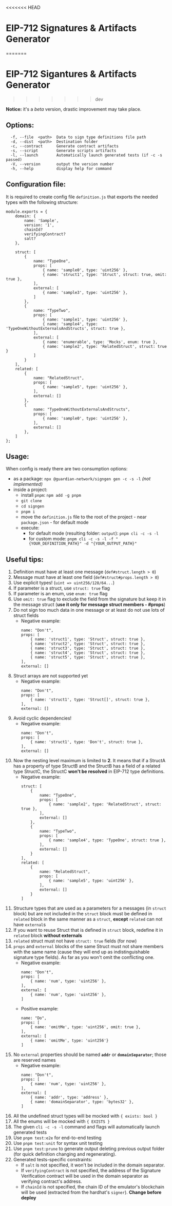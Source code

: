 <<<<<<< HEAD
# EIP-712 Signatures & Artifacts Generator
=======
# EIP-712 Sigantures & Artifacts Generator
>>>>>>> dev

**Notice:** it's a *beta* version, drastic improvement may take place.

## Options:
```
  -f, --file  <path>  Data to sign type definitions file path
  -d, --dist  <path>  Destination folder
  -c, --contract      Generate contract artifacts
  -s, --script        Generate scripts artifacts
  -l, --launch        Automatically launch generated tests (if -c -s passed)
  -V, --version       output the version number
  -h, --help          display help for command
```

## Configuration file:
It is required to create config file `definition.js` that exports the needed types with the following structure:
```
module.exports = {
    domain: {
        name: 'Sample',
        version: '1',
        chainId?
        verifyingContract?
        salt?
    },

    struct: [
        {
            name: "TypeOne", 
            props: [
                { name: 'sample0', type: 'uint256' },
                { name: 'struct1', type: 'Struct', struct: true, omit: true },
            ],
            external: [
                { name: 'sample3', type: 'uint256' },
            ]
        },
        {
            name: "TypeTwo",
            props: [
                { name: 'sample1', type: 'uint256' },
                { name: 'sample4', type: 'TypeOneWithoutExternalsAndStructs', struct: true },
            ],
            external: [
                { name: 'enumerable', type: 'Mocks', enum: true },
                { name: 'sample2', type: 'RelatedStruct', struct: true }
            ]
        }
    ],
    related: [
        {
            name: "RelatedStruct",
            props: [
                { name: 'sample5', type: 'uint256' },
            ],
            external: []
        },
        {
            name: "TypeOneWithoutExternalsAndStructs", 
            props: [
                { name: 'sample0', type: 'uint256' },
            ],
            external: []
        },
    ]
};
```

## Usage:

When config is ready there are two consumption options:
* as a package: `npx @guardian-network/signgen gen -c -s -l` *(not implemented)*
* inside a project:
    * install `pnpm`: `npm add -g pnpm`
    * `git clone`
    * `cd signgen`
    * `pnpm i`
    * move the `definition.js` file to the root of the project - near `package.json` - for default mode
    * execute:
        * for default mode (resulting folder: `output`): `pnpm cli -c -s -l`
        * for custom mode: `pnpm cli -c -s -l -f "{YOUR_DEFINITION_PATH}" -d "{YOUR_OUTPUT_PATH}"`

## Useful tips:
1. Definition must have at least one message (`def#struct.length > 0`)
1. Message must have at least one field (`def#struct#props.length > 0`)
1. Use explicit types! (`uint => uint256/128/64...`)
1. If parameter is a struct, use `struct: true` flag
1. If parameter is an enum, use `enum: true` flag
1. Use `omit: true` flag to exclude the field from the signature but keep it in the message struct (**use it only for message struct members - #props**)
1. Do not sign too much data in one message or at least do not use lots of struct fields
    * Negative example:
        ```
        name: "Don't", 
        props: [
            { name: 'struct1', type: 'Struct', struct: true },
            { name: 'struct2', type: 'Struct', struct: true },
            { name: 'struct3', type: 'Struct', struct: true },
            { name: 'struct4', type: 'Struct', struct: true },
            { name: 'struct5', type: 'Struct', struct: true },
        ],
        external: []
        ```
1. Struct arrays are not supported yet
    * Negative example:
        ```
        name: "Don't", 
        props: [
            { name: 'struct1', type: 'Struct[]', struct: true },
        ],
        external: []
        ```
1. Avoid cyclic dependencies!
    * Negative example:
        ```
        name: "Don't", 
        props: [
            { name: 'struct1', type: 'Don't', struct: true },
        ],
        external: []
        ```
1. Now the nesting level maximum is limited to **2**. It means that if a StructA has a property of type StructB and the StructB has a field of a related type StructC, the StructC **won't be resolved** in EIP-712 type definitions.
    * Negative example:
        ```
        struct: [
            {
                name: "TypeOne", 
                props: [
                    { name: 'sample2', type: 'RelatedStruct', struct: true },
                ],
                external: []
            },
            {
                name: "TypeTwo",
                props: [
                    { name: 'sample4', type: 'TypeOne', struct: true },
                ],
                external: []
            }
        ],
        related: [
            {
                name: "RelatedStruct",
                props: [
                    { name: 'sample5', type: 'uint256' },
                ],
                external: []
            }
        ]
        ```
1. Structure types that are used as a parameters for a messages (in `struct` block) but are not included in the `struct` block must be defined in `related` block in the same manner as a `struct`, **except** `related` can not have `external`s
1. If you want to reuse Struct that is defined in `struct` block, redefine it in `related` block **without externals**
1. `related` struct must not have `struct: true` fields (for now)
1. `props` and `external` blocks of the same Struct must not share members with the same name (cause they will end up as indistinguishable signature type fields). As far as you won't omit the conflicting one.
    * Negative example:
        ```
        name: "Don't", 
        props: [
            { name: 'num', type: 'uint256' },
        ],
        external: [
            { name: 'num', type: 'uint256' },
        ]
        ```
    * Positive example:
        ```
        name: "Do", 
        props: [
            { name: 'omitMe', type: 'uint256', omit: true },
        ],
        external: [
            { name: 'omitMe', type: 'uint256'}
        ]
        ```
1. No `external` properties should be named **`addr`** or **`domainSeparator`**; those are reserved names
    * Negative example:
        ```
        name: "Don't", 
        props: [
            { name: 'num', type: 'uint256' },
        ],
        external: [
            { name: 'addr', type: 'address' },
            { name: 'domainSeparator', type: 'bytes32' },
        ]
        ```
1. All the undefined struct types will be mocked with `{ exists: bool }`
1. All the enums will be mocked with `{ EXISTS }`
1. The given `cli -c -s -l` command and flags will automatically launch generated tests
1. Use `pnpm test:e2e` for end-to-end testing
1. Use `pnpm test:unit` for syntax unit testing
1. Use `pnpm test:prune` to generate output deleting previous output folder (for quick definition changing and regenerating). 
1. Generated tests-specific constraints:
    * If `salt` is not specified, it won't be included in the domain separator.
    * If `verifyingContract` is not specified, the address of the Signature Verification contract will be used in the domain separator
    as verifying contract's address.
    * If `chainId` is not specified, the chain ID of the emulator's blockchain will be used (extracted from the hardhat's `signer`). **Change before deploy**